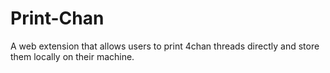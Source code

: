 # Print-Chan
A web extension that allows users to print 4chan threads directly and store them locally on their machine.
